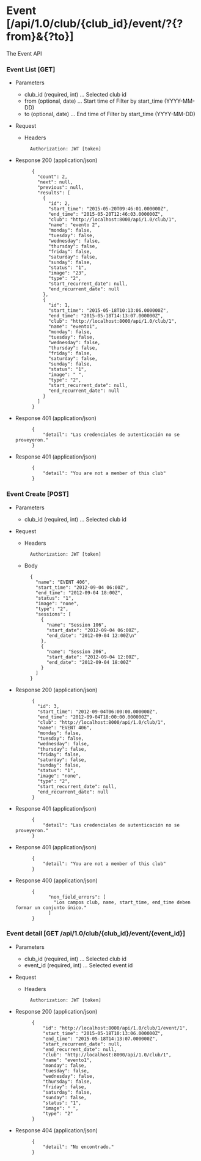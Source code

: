 # Event [/api/1.0/club/{club_id}/event/?{?from}&{?to}]

The Event API

### Event List [GET]

+ Parameters
    + club_id (required, int) ... Selected club id
    + from (optional, date) ... Start time of Filter by start_time (YYYY-MM-DD)
    + to (optional, date) ... End time of Filter by start_time (YYYY-MM-DD)
+ Request
    + Headers
    
            Authorization: JWT [token]

            
+ Response 200 (application/json)

            {
              "count": 2,
              "next": null,
              "previous": null,
              "results": [
                {
                  "id": 2,
                  "start_time": "2015-05-20T09:46:01.000000Z",
                  "end_time": "2015-05-20T12:46:03.000000Z",
                  "club": "http://localhost:8000/api/1.0/club/1",
                  "name": "evento 2",
                  "monday": false,
                  "tuesday": false,
                  "wednesday": false,
                  "thursday": false,
                  "friday": false,
                  "saturday": false,
                  "sunday": false,
                  "status": "1",
                  "image": "23",
                  "type": "2",
                  "start_recurrent_date": null,
                  "end_recurrent_date": null
                },
                {
                  "id": 1,
                  "start_time": "2015-05-18T10:13:06.000000Z",
                  "end_time": "2015-05-18T14:13:07.000000Z",
                  "club": "http://localhost:8000/api/1.0/club/1",
                  "name": "evento1",
                  "monday": false,
                  "tuesday": false,
                  "wednesday": false,
                  "thursday": false,
                  "friday": false,
                  "saturday": false,
                  "sunday": false,
                  "status": "1",
                  "image": " ",
                  "type": "2",
                  "start_recurrent_date": null,
                  "end_recurrent_date": null
                }
              ]
            }

+ Response 401 (application/json)

            {
                "detail": "Las credenciales de autenticación no se proveyeron."
            }
            
+ Response 401 (application/json)

            {
                "detail": "You are not a member of this club"
            }
            
### Event Create [POST]

+ Parameters
    + club_id (required, int) ... Selected club id
    
+ Request
    + Headers
    
            Authorization: JWT [token]
    
    + Body
        
            {
              "name": "EVENT 406",
              "start_time": "2012-09-04 06:00Z",
              "end_time": "2012-09-04 18:00Z",
              "status": "1",
              "image": "none",
              "type": "2",
              "sessions": [
                {
                  "name": "Session 106",
                  "start_date": "2012-09-04 06:00Z",
                  "end_date": "2012-09-04 12:00Z\n"
                },
                {
                  "name": "Session 206",
                  "start_date": "2012-09-04 12:00Z",
                  "end_date": "2012-09-04 18:00Z"
                }
              ]
            }
            
+ Response 200 (application/json)

            {
              "id": 3,
              "start_time": "2012-09-04T06:00:00.000000Z",
              "end_time": "2012-09-04T18:00:00.000000Z",
              "club": "http://localhost:8000/api/1.0/club/1",
              "name": "EVENT 406",
              "monday": false,
              "tuesday": false,
              "wednesday": false,
              "thursday": false,
              "friday": false,
              "saturday": false,
              "sunday": false,
              "status": "1",
              "image": "none",
              "type": "2",
              "start_recurrent_date": null,
              "end_recurrent_date": null
            }

+ Response 401 (application/json)

            {
                "detail": "Las credenciales de autenticación no se proveyeron."
            }
            
+ Response 401 (application/json)

            {
                "detail": "You are not a member of this club"
            }

+ Response 400 (application/json)

            {
                  "non_field_errors": [
                    "Los campos club, name, start_time, end_time deben formar un conjunto único."
                  ]
            }

### Event detail [GET /api/1.0/club/{club_id}/event/{event_id}]

+ Parameters
    + club_id (required, int) ... Selected club id
    + event_id (required, int) ... Selected event id

+ Request

    + Headers
    
            Authorization: JWT [token]

+ Response 200 (application/json)

            {
                "id": "http://localhost:8000/api/1.0/club/1/event/1",
                "start_time": "2015-05-18T10:13:06.000000Z",
                "end_time": "2015-05-18T14:13:07.000000Z",
                "start_recurrent_date": null,
                "end_recurrent_date": null,
                "club": "http://localhost:8000/api/1.0/club/1",
                "name": "evento1",
                "monday": false,
                "tuesday": false,
                "wednesday": false,
                "thursday": false,
                "friday": false,
                "saturday": false,
                "sunday": false,
                "status": "1",
                "image": " ",
                "type": "2"
            }

+ Response 404 (application/json)

            {
                "detail": "No encontrado."
            }
